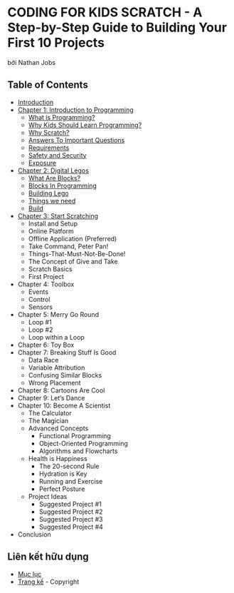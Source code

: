 # CODING FOR KIDS SCRATCH - A Step-by-Step Guide to Building Your First 10 Projects

bởi Nathan Jobs

## Table of Contents

- [Introduction](introduction.md)
- [Chapter 1: Introduction to Programming](01-Introduction-to-Programming.md)
  + [What is Programming?](01-Introduction-to-Programming.md#what-is-programming)
  + [Why Kids Should Learn Programming?](01-Introduction-to-Programming.md#why-kids-should-learn-programming)
  + [Why Scratch?](01-Introduction-to-Programming.md#why-scratch)
  + [Answers To Important Questions](01-Introduction-to-Programming.md#answers-to-important-questions)
  + [Requirements](01-Introduction-to-Programming.md#requirements)
  + [Safety and Security](01-Introduction-to-Programming.md#safety-and-security)
  + [Exposure](01-Introduction-to-Programming.md#exposure)
- [Chapter 2: Digital Legos](02-Digital-Legos.md)
  + [What Are Blocks?](02-Digital-Legos.md#what-are-blocks)
  + [Blocks In Programming](02-Digital-Legos.md#blocks-in-programming)
  + [Building Lego](02-Digital-Legos.md#building-lego)
  + [Things we need](02-Digital-Legos.md#things-we-need)
  + [Build](02-Digital-Legos.md#build)
- [Chapter 3: Start Scratching](03-Start-Scratching.md)
  + Install and Setup
  + Online Platform
  + Offline Application (Preferred)
  + Take Command, Peter Pan!
  + Things-That-Must-Not-Be-Done!
  + The Concept of Give and Take
  + Scratch Basics
  + First Project
- Chapter 4: Toolbox
  + Events
  + Control
  + Sensors
- Chapter 5: Merry Go Round
  + Loop #1
  + Loop #2
  + Loop within a Loop
- Chapter 6: Toy Box
- Chapter 7: Breaking Stuff Is Good
  + Data Race
  + Variable Attribution
  + Confusing Similar Blocks
  + Wrong Placement
- Chapter 8: Cartoons Are Cool
- Chapter 9: Let’s Dance
- Chapter 10: Become A Scientist
  + The Calculator
  + The Magician
  + Advanced Concepts
    - Functional Programming
    - Object-Oriented Programming
    - Algorithms and Flowcharts
  + Health is Happiness
    - The 20-second Rule
    - Hydration is Key
    - Running and Exercise
    - Perfect Posture
  + Project Ideas
    - Suggested Project #1
    - Suggested Project #2
    - Suggested Project #3
    - Suggested Project #4
- Conclusion

## Liên kết hữu dụng
- [Mục lục](README.md)
- [Trang kế](copyright.md) - Copyright
